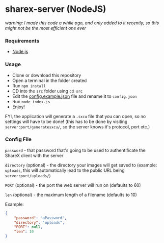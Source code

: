 # sharex-server (NodeJS)

*warning: I made this code a while ago, and only added to it recently, so this might not be the most efficient one ever*

### Requirements
- [Node.js](https://nodejs.org/en)

### Usage
- Clone or download this repository
- Open a terminal in the folder created
- Run `npm install`
- CD into the `src` folder using `cd src`
- Edit the [config.example.json](./src/config.example.json) file and rename it to `config.json`
- Run `node index.js`
- Enjoy!

FYI, the application will generate a `.sxcu` file that you can open, so no settings will have to be done! (this has to be done by visiting `server:port/generatesxcu/`, so the server knows it's protocol, port etc.)

### Config File
`password` - that password that's going to be used to authentificate the ShareX client with the server

`directory` (optional) - the directory your images will get saved to (example: `uploads`, this will automatically lead to the public URL being `server:port/uploads/`)

`PORT` (optional) - the port the web server will run on (defaults to 60)

`len` (optional) - the maximum length of a filename (defaults to 10)

Example: 
```json 
{
    "password": "aPassword",
    "directory": "uploads",
    "PORT": null,
    "len": 10
}
```